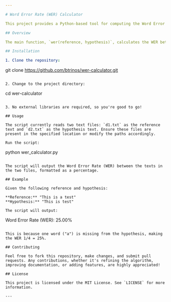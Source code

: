 ```yaml
---

# Word Error Rate (WER) Calculator

This project provides a Python-based tool for computing the Word Error Rate (WER) between two texts. WER is a common metric used to measure the performance of speech recognition, machine translation, and other systems that produce sequences of words. It represents the ratio of the number of insertions, deletions, and substitutions to the number of words in the reference.

## Overview

The main function, `wer(reference, hypothesis)`, calculates the WER between the `reference` and `hypothesis` texts. The computation is based on dynamic programming, and the algorithm used is similar to the one used for calculating the Levenshtein distance (or edit distance) between two sequences.

## Installation

1. Clone the repository:

```
git clone https://github.com/btrinos/wer-calculator.git
```

2. Change to the project directory:

```
cd wer-calculator
```

3. No external libraries are required, so you're good to go!

## Usage

The script currently reads two text files: `d1.txt` as the reference text and `d2.txt` as the hypothesis text. Ensure these files are present in the specified location or modify the paths accordingly.

Run the script:

```
python wer_calculator.py
```

The script will output the Word Error Rate (WER) between the texts in the two files, formatted as a percentage.

## Example

Given the following reference and hypothesis:

**Reference:** "This is a test"
**Hypothesis:** "This is test"

The script will output:

```
Word Error Rate (WER): 25.00%
```

This is because one word ("a") is missing from the hypothesis, making the WER 1/4 = 25%.

## Contributing

Feel free to fork this repository, make changes, and submit pull requests. Any contributions, whether it's refining the algorithm, improving documentation, or adding features, are highly appreciated!

## License

This project is licensed under the MIT License. See `LICENSE` for more information.

---
```

